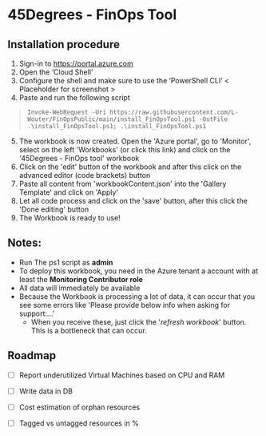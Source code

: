 # 45Degrees - FinOps Tool

## Installation procedure
1.	Sign-in to https://portal.azure.com 
2.	Open the ‘Cloud Shell’ 
3.	Configure the shell and make sure to use the ‘PowerShell CLI’
< Placeholder for screenshot >
4.	Paste and run the following script

> `Invoke-WebRequest -Uri https://raw.githubusercontent.com/L-Wouter/FinOpsPublic/main/install_FinOpsTool.ps1 -OutFile .\install_FinOpsTool.ps1; .\install_FinOpsTool.ps1`

5.	The workbook is now created. Open the 'Azure portal', go to 'Monitor', select on the left 'Workbooks' (or click this link) and click on the '45Degrees - FinOps tool' workbook
6.	Click on the 'edit' button of the workbook and after this click on the advanced editor (code brackets) button
7.	Paste all content from 'workbookContent.json' into the 'Gallery Template' and click on 'Apply'
8.	Let all code process and click on the 'save' button, after this click the 'Done editing' button
9.	The Workbook is ready to use!


## Notes:
- Run The ps1 script as **admin**
- To deploy this workbook, you need in the Azure tenant a account with at least the **Monitoring Contributor role**
- All data will immediately be available
- Because the Workbook is processing a lot of data, it can occur that you see some errors like 'Please provide below info when asking for support:...'
  - When you receive these, just click the '*refresh workbook*' button. This is a bottleneck that can occur.

<!-- ROADMAP -->
## Roadmap
- [ ] Report underutilized Virtual Machines based on CPU and RAM
- [ ] Write data in DB
- [ ] Cost estimation of orphan resources 
- [ ] Tagged vs untagged resources in %

